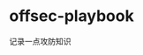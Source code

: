 
























































































































































































# offsec-playbook
记录一点攻防知识
